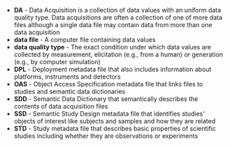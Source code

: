 * **DA** - Data Acquisition is a collection of data values with an uniform data quality type. Data acquisitions are often a collection of one of more data files although a single data file may contain data from more than one data acquisition
* **data file** - A computer file containing data values
* **data quality type** - The exact condition under which data values are collected by measurement, elicitation (e.g., from a human) or generation (e.g., by computer simulation) 
* **DPL** - Deployment metadata file that also includes information about platforms, instruments and detectors
* **OAS** - Object Access Specification metadata file that links files to  studies and semantic data dictionaries
* **SDD** - Semantic Data Dictionary that semantically describes the contents of data acquisition files
* **SSD** - Semantic Study Design metadata file that identifies studies' objects of interest like subjects and samples and how they are related 
* **STD** - Study metadata file that describes basic properties of scientific studies including whether they are observations or experiments
 